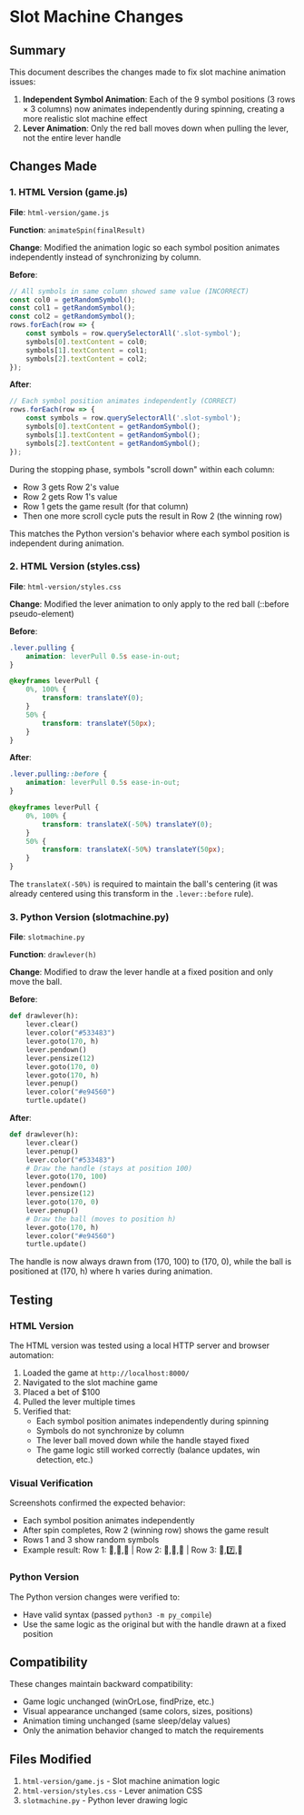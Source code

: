 # Slot Machine Changes

## Summary
This document describes the changes made to fix slot machine animation issues:

1. **Independent Symbol Animation**: Each of the 9 symbol positions (3 rows × 3 columns) now animates independently during spinning, creating a more realistic slot machine effect
2. **Lever Animation**: Only the red ball moves down when pulling the lever, not the entire lever handle

## Changes Made

### 1. HTML Version (game.js)

**File**: `html-version/game.js`

**Function**: `animateSpin(finalResult)`

**Change**: Modified the animation logic so each symbol position animates independently instead of synchronizing by column.

**Before**:
```javascript
// All symbols in same column showed same value (INCORRECT)
const col0 = getRandomSymbol();
const col1 = getRandomSymbol();
const col2 = getRandomSymbol();
rows.forEach(row => {
    const symbols = row.querySelectorAll('.slot-symbol');
    symbols[0].textContent = col0;
    symbols[1].textContent = col1;
    symbols[2].textContent = col2;
});
```

**After**:
```javascript
// Each symbol position animates independently (CORRECT)
rows.forEach(row => {
    const symbols = row.querySelectorAll('.slot-symbol');
    symbols[0].textContent = getRandomSymbol();
    symbols[1].textContent = getRandomSymbol();
    symbols[2].textContent = getRandomSymbol();
});
```

During the stopping phase, symbols "scroll down" within each column:
- Row 3 gets Row 2's value
- Row 2 gets Row 1's value  
- Row 1 gets the game result (for that column)
- Then one more scroll cycle puts the result in Row 2 (the winning row)

This matches the Python version's behavior where each symbol position is independent during animation.

### 2. HTML Version (styles.css)

**File**: `html-version/styles.css`

**Change**: Modified the lever animation to only apply to the red ball (::before pseudo-element)

**Before**:
```css
.lever.pulling {
    animation: leverPull 0.5s ease-in-out;
}

@keyframes leverPull {
    0%, 100% {
        transform: translateY(0);
    }
    50% {
        transform: translateY(50px);
    }
}
```

**After**:
```css
.lever.pulling::before {
    animation: leverPull 0.5s ease-in-out;
}

@keyframes leverPull {
    0%, 100% {
        transform: translateX(-50%) translateY(0);
    }
    50% {
        transform: translateX(-50%) translateY(50px);
    }
}
```

The `translateX(-50%)` is required to maintain the ball's centering (it was already centered using this transform in the `.lever::before` rule).

### 3. Python Version (slotmachine.py)

**File**: `slotmachine.py`

**Function**: `drawlever(h)`

**Change**: Modified to draw the lever handle at a fixed position and only move the ball.

**Before**:
```python
def drawlever(h):
    lever.clear()
    lever.color("#533483")
    lever.goto(170, h)
    lever.pendown()
    lever.pensize(12)
    lever.goto(170, 0)
    lever.goto(170, h)
    lever.penup()
    lever.color("#e94560")
    turtle.update()
```

**After**:
```python
def drawlever(h):
    lever.clear()
    lever.penup()
    lever.color("#533483")
    # Draw the handle (stays at position 100)
    lever.goto(170, 100)
    lever.pendown()
    lever.pensize(12)
    lever.goto(170, 0)
    lever.penup()
    # Draw the ball (moves to position h)
    lever.goto(170, h)
    lever.color("#e94560")
    turtle.update()
```

The handle is now always drawn from (170, 100) to (170, 0), while the ball is positioned at (170, h) where h varies during animation.

## Testing

### HTML Version
The HTML version was tested using a local HTTP server and browser automation:

1. Loaded the game at `http://localhost:8000/`
2. Navigated to the slot machine game
3. Placed a bet of $100
4. Pulled the lever multiple times
5. Verified that:
   - Each symbol position animates independently during spinning
   - Symbols do not synchronize by column
   - The lever ball moved down while the handle stayed fixed
   - The game logic still worked correctly (balance updates, win detection, etc.)

### Visual Verification
Screenshots confirmed the expected behavior:
- Each symbol position animates independently
- After spin completes, Row 2 (winning row) shows the game result
- Rows 1 and 3 show random symbols
- Example result: Row 1: 🔔,🍋,🍋 | Row 2: 🔔,🔔,🍋 | Row 3: 🍒,7️⃣,🍒

### Python Version
The Python version changes were verified to:
- Have valid syntax (passed `python3 -m py_compile`)
- Use the same logic as the original but with the handle drawn at a fixed position

## Compatibility

These changes maintain backward compatibility:
- Game logic unchanged (winOrLose, findPrize, etc.)
- Visual appearance unchanged (same colors, sizes, positions)
- Animation timing unchanged (same sleep/delay values)
- Only the animation behavior changed to match the requirements

## Files Modified

1. `html-version/game.js` - Slot machine animation logic
2. `html-version/styles.css` - Lever animation CSS
3. `slotmachine.py` - Python lever drawing logic
